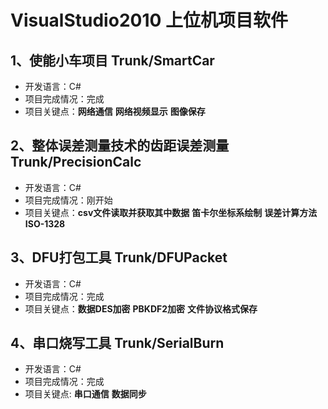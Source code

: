 # VisualStudio2010 上位机项目软件
## 1、使能小车项目 Trunk/SmartCar
 - 开发语言：C#
 - 项目完成情况：完成
 - 项目关键点：**网络通信**  **网络视频显示**  **图像保存**
 
## 2、整体误差测量技术的齿距误差测量  Trunk/PrecisionCalc
 - 开发语言：C#
 - 项目完成情况：刚开始
 - 项目关键点：**csv文件读取并获取其中数据**   **笛卡尔坐标系绘制**   **误差计算方法**  **ISO-1328**

## 3、DFU打包工具 Trunk/DFUPacket
 - 开发语言：C#
 - 项目完成情况：完成
 - 项目关键点：**数据DES加密**  **PBKDF2加密**  **文件协议格式保存**
  
## 4、串口烧写工具 Trunk/SerialBurn
 - 开发语言：C#
 - 项目完成情况：完成
 - 项目关键点: **串口通信**  **数据同步** 